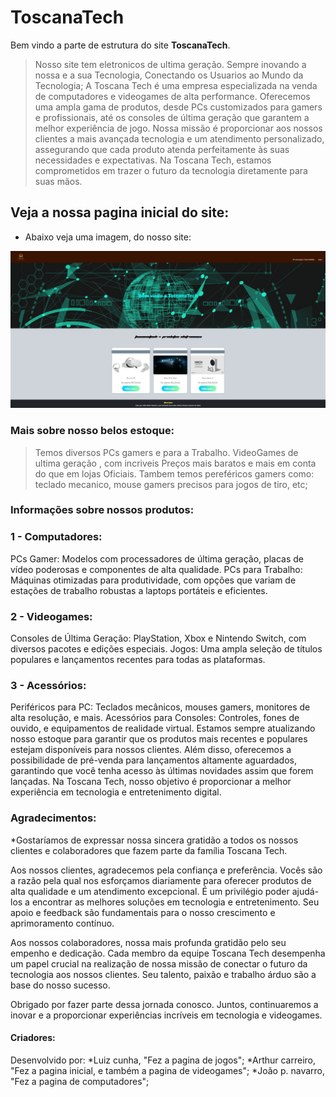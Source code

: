 # ToscanaTech

Bem vindo a parte de estrutura do site **ToscanaTech**.
>Nosso site tem eletronicos de ultima geração. 
>Sempre inovando a nossa e a sua Tecnologia, 
>Conectando os Usuarios ao Mundo da Tecnologia;
>A Toscana Tech é uma empresa especializada na venda de computadores e videogames de alta performance. Oferecemos uma ampla gama de produtos,
>desde PCs customizados para gamers e profissionais, até os consoles de última geração que garantem a melhor experiência de jogo. Nossa missão é
>proporcionar aos nossos clientes a mais avançada tecnologia e um atendimento personalizado, assegurando que cada produto atenda perfeitamente às
>suas necessidades e expectativas. Na Toscana Tech, estamos comprometidos em trazer o futuro da tecnologia diretamente para suas mãos.

## Veja a nossa pagina inicial do site:
* Abaixo veja uma imagem, do nosso site:

![Toscana imagem da pagina inicial](https://github.com/Konztes/repositorio-toscana/blob/master/miniatura-site/ToscanaTech-miniatura-menu.png)

### Mais sobre nosso belos estoque:

>Temos diversos PCs gamers e para a Trabalho. 
>VideoGames de ultima geração , com incriveis 
>Preços mais baratos e mais em conta do que em lojas Oficiais. 
>Tambem temos pereféricos gamers como: teclado mecanico, mouse gamers precisos
>para jogos de tiro, etc;

### Informações sobre nossos produtos:

### 1 - Computadores:
PCs Gamer: Modelos com processadores de última geração, placas de vídeo poderosas e componentes de alta qualidade. PCs para Trabalho: Máquinas otimizadas para produtividade, com opções que variam de estações de trabalho robustas a laptops portáteis e eficientes.

### 2 - Videogames:
Consoles de Última Geração: PlayStation, Xbox e Nintendo Switch, com diversos pacotes e edições especiais. Jogos: Uma ampla seleção de títulos populares e lançamentos recentes para todas as plataformas.

### 3 - Acessórios:
Periféricos para PC: Teclados mecânicos, mouses gamers, monitores de alta resolução, e mais. Acessórios para Consoles: Controles, fones de ouvido, e equipamentos de realidade virtual. Estamos sempre atualizando nosso estoque para garantir que os produtos mais recentes e populares estejam disponíveis para nossos clientes. Além disso, oferecemos a possibilidade de pré-venda para lançamentos altamente aguardados, garantindo que você tenha acesso às últimas novidades assim que forem lançadas. Na Toscana Tech, nosso objetivo é proporcionar a melhor experiência em tecnologia e entretenimento digital.

### Agradecimentos:

*Gostaríamos de expressar nossa sincera gratidão a todos os nossos clientes e colaboradores que fazem parte da família Toscana Tech.

Aos nossos clientes, agradecemos pela confiança e preferência. Vocês são a razão pela qual nos esforçamos diariamente para oferecer produtos de alta qualidade e um atendimento excepcional. É um privilégio poder ajudá-los a encontrar as melhores soluções em tecnologia e entretenimento. Seu apoio e feedback são fundamentais para o nosso crescimento e aprimoramento contínuo.

Aos nossos colaboradores, nossa mais profunda gratidão pelo seu empenho e dedicação. Cada membro da equipe Toscana Tech desempenha um papel crucial na realização de nossa missão de conectar o futuro da tecnologia aos nossos clientes. Seu talento, paixão e trabalho árduo são a base do nosso sucesso.

Obrigado por fazer parte dessa jornada conosco. Juntos, continuaremos a inovar e a proporcionar experiências incríveis em tecnologia e videogames.

#### Criadores:
Desenvolvido por: 
*Luiz cunha, "Fez a pagina de jogos";
*Arthur carreiro, "Fez a pagina inicial, e também a pagina de videogames";
*João p. navarro, "Fez a pagina de computadores";